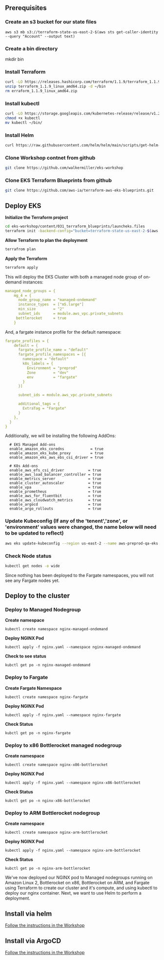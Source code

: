 ## Prerequisites
### Create an s3 bucket for our state files
```
aws s3 mb s3://terraform-state-us-east-2-$(aws sts get-caller-identity --query "Account" --output text)
```

### Create a bin directory
mkdir bin
### Install Terraform
```bash
curl -LO https://releases.hashicorp.com/terraform/1.1.9/terraform_1.1.9_linux_amd64.zip
unzip terraform_1.1.9_linux_amd64.zip -d ~/bin
rm erraform_1.1.9_linux_amd64.zip
```

### Install kubectl
```bash
curl -LO https://storage.googleapis.com/kubernetes-release/release/v1.23.6/bin/linux/amd64/kubectl
chmod +x kubectl
mv kubectl ~/bin/
```

### Install Helm
```bash
curl https://raw.githubusercontent.com/helm/helm/main/scripts/get-helm-3 | HELM_INSTALL_DIR=~/bin VERIFY_CHECKSUM=false bash
```

### Clone Workshop contnet from github
```sh
git clone https://github.com/walkermiller/eks-workshop
```

### Clone EKS Terraform Blueprints from github
```sh
git clone https://github.com/aws-ia/terraform-aws-eks-blueprints.git
```

## Deploy EKS

**Initialize the Terraform project**
```bash
cd eks-workshop/content/031_terraform_blueprints/launcheks.files
terraform init -backend-config="bucket=terraform-state-us-east-2-$(aws sts get-caller-identity --query "Account" --output text)"
```

**Allow Terraform to plan the deployment**
```bash
terrafrom plan
```

**Apply the Terraform**
```bash
terraform apply
```

This will deploy the EKS Cluster with both a managed node group of on-demand instances:
```yaml
managed_node_groups = {
    mg_4 = {
      node_group_name = "managed-ondemand"
      instance_types  = ["m5.large"]
      min_size        = "2"
      subnet_ids      = module.aws_vpc.private_subnets
     bottlerocket     = true
    }
```
And, a fargate instance profile for the default namespace:
```yaml
fargate_profiles = {
    default = {
      fargate_profile_name = "default"
      fargate_profile_namespaces = [{
        namespace = "default"
        k8s_labels = {
          Environment = "preprod"
          Zone        = "dev"
          env         = "fargate"
        }
      }]

      subnet_ids = module.aws_vpc.private_subnets

      additional_tags = {
        ExtraTag = "Fargate"
      }
    },
  }
}
```
Additionally, we will be installing the following AddOns:
```
  # EKS Managed Add-ons
  enable_amazon_eks_coredns            = true
  enable_amazon_eks_kube_proxy         = true
  enable_amazon_eks_aws_ebs_csi_driver = true

  # K8s Add-ons
  enable_aws_efs_csi_driver           = true
  enable_aws_load_balancer_controller = true
  enable_metrics_server               = true
  enable_cluster_autoscaler           = true
  enable_vpa                          = true
  enable_prometheus                   = true
  enable_aws_for_fluentbit            = true
  enable_aws_cloudwatch_metrics       = true
  enable_argocd                       = true
  enable_argo_rollouts                = true
```
### Update Kubeconfig (If any of the 'tenent','zone', or 'environment' values were changed, the name below will need to be updated to reflect)
```bash
aws eks update-kubeconfig --region us-east-2 --name aws-preprod-qa-eks
```

### Check Node status
```bash
kubectl get nodes -o wide
```
Since nothing has been deployed to the Fargate namespaces, you will not see any Fargate nodes yet. 

## Deploy to the cluster


### Deploy to Managed Nodegroup
**Create namespace**
```
kubectl create namespace nginx-managed-ondemand
```
**Deploy NGINX Pod**
```
kubectl apply -f nginx.yaml --namespace nginx-managed-ondemand
```

**Check to see status**
```
kubctl get po -n nginx-managed-ondemand
```

### Deploy to Fargate
**Create Fargate Namespace**
```
kubectl create namespace nginx-fargate
```
**Deploy NGINX Pod**
```
kubectl apply -f nginx.yaml --namespace nginx-fargate
```
**Check Status**
```
kubctl get po -n nginx-fargate
```

### Deploy to x86 Bottlerocket managed nodegroup
**Create namespace**
```
kubectl create namespace nginx-x86-bottlerocket
```
**Deploy NGINX Pod**
```
kubectl apply -f nginx.yaml --namespace nginx-x86-bottlerocket
```
**Check Status**
```
kubctl get po -n nginx-x86-bottlerocket
```

### Deploy to ARM Bottlerocket nodegroup
**Create namespace**
```
kubectl create namespace nginx-arm-bottlerocket
```
**Deploy NGINX Pod**
```
kubectl apply -f nginx.yaml --namespace nginx-arm-bottlerocket
```
**Check Status**
```
kubctl get po -n nginx-arm-bottlerocket
```

We've now deployed our NGINX pod to Managed nodegroups running on Amazon Linux 2, Bottlerocket on x86, Bottlerocket on ARM, and Fargate using Terraform to create our cluster and it's compute, and using kubectl to deploy our nginx container. Next, we want to use Helm to perform a deployment. 

## Install via helm 

[Follow the instructions in the Workshop](https://www.eksworkshop.com/beginner/060_helm/helm_intro/)

## Install via ArgoCD

[Follow the instructions in the Workshop](https://www.eksworkshop.com/intermediate/290_argocd/configure/)


